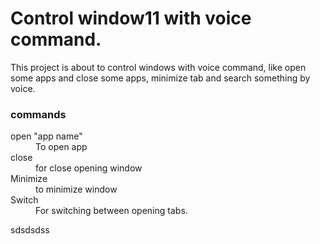 <h1> Control window11 with voice command.</h1>
  
<p> This project is about to control windows with voice command, like open some apps and close some apps, minimize tab and search something by voice. </p>

<h3>commands</h3>
<dl>
  <dt> open "app name" </dt>
  <dd> To open app </dd>
  <dt> close </dt>
  <dd> for close opening window </dd>
  <dt> Minimize </dt>
  <dd> to minimize window </dd>
  <dt> Switch </dt>
  <dd> For switching between opening tabs. </dd>
  <dt></dt>
  <dd></dd>
  <dt></dt>
  <dd></dd>
  <dt></dt>
  <dd></dd>
</dl>
sdsdsdss
